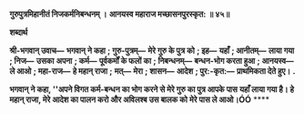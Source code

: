**गुरुपुत्रमिहानीतं निजकर्मनिबन्धनम् ।** **आनयस्व महाराज मच्छासनपुरस्कृत: ॥ ४५॥** 

**शब्दार्थ** 

**श्री-भगवान् उवाच—** **भगवान् ने कहा** **; गुरु-पुत्रम्—** **मेरे गुरु के पुत्र को** **; इह—** **यहाँ** **; आनीतम्—** **लाया गया** **; निज—** **उसका** **अपना** **; कर्म—** **पूर्वकर्मों के फलों का** **; निबन्धनम्—** **बन्धन-भोग करता हुआ** **; आनयस्व—** **ले आओ** **; महा-राज—** **हे महान् राजा** **;** **मत्—** **मेरा** **; शासन—** **आदेश** **; पुर:-कृत:—** **प्राथमिकता देते हुए।** **.** 

**भगवान् ने कहा, ''अपने विगत कर्म-बन्धन का भोग करने से मेरे गुरु का पुत्र आपके पास** **यहाँ लाया गया है। हे महान् राजा, मेरे आदेश का पालन करो और अविलश्ब उस बालक को** **मेरे पास ले आओ।ÓÓ** **** 
